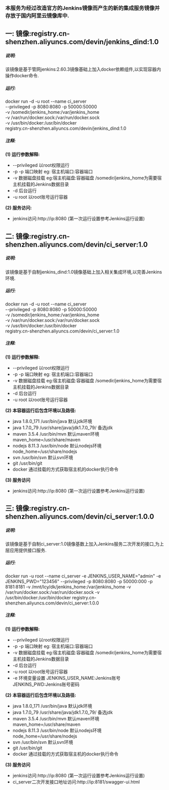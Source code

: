 
### 本服务为经过改造官方的Jenkins镜像而产生的新的集成服务镜像并存放于国内阿里云镜像库中.
一: 镜像:registry.cn-shenzhen.aliyuncs.com/devin/jenkins_dind:1.0
 ----
 ##### 说明:
 该镜像是基于管网jenkins:2.60.3镜像基础上加入docker依赖组件,以实现容器内操作docker命令.
 
 ##### 运行:
 docker run -d -u root --name ci_server \
 --privileged -p 8080:8080 -p 50000:50000 \
 -v /somedir/jenkins_home:/var/jenkins_home \
 -v /var/run/docker.sock:/var/run/docker.sock \
 -v /usr/bin/docker:/usr/bin/docker \
 registry.cn-shenzhen.aliyuncs.com/devin/jenkins_dind:1.0
 
 ##### 注释:
 **(1) 运行参数解释:**
   * --privileged  以root权限运行
   * -p -p 端口映射    eg:  宿主机端口:容器端口
   * -v 数据磁盘挂载  eg:宿主机磁盘:容器磁盘 /somedir/jenkins_home为需要宿主机挂载的Jenkins数据目录
   * -d 后台运行
   * -u root 以root账号运行容器
   
 **(2) 服务访问:**
   * jenkins访问:http://ip:8080 (第一次运行设置参考Jenkins运行设置)

二: 镜像:registry.cn-shenzhen.aliyuncs.com/devin/ci_server:1.0
----
##### 说明:
 该镜像是基于自制jenkins_dind:1.0镜像基础上加入相关集成环境,以完善Jenkins环境.

 ##### 运行:
docker run -d -u root --name ci_server \
 --privileged -p 8080:8080 -p 50000:50000 \
 -v /somedir/jenkins_home:/var/jenkins_home \
 -v /var/run/docker.sock:/var/run/docker.sock \
 -v /usr/bin/docker:/usr/bin/docker \
 registry.cn-shenzhen.aliyuncs.com/devin/ci_server:1.0
 
 ##### 注释:
 **(1) 运行参数解释:**
   * --privileged  以root权限运行
   * -p -p 端口映射    eg:  宿主机端口:容器端口
   * -v 数据磁盘挂载  eg:宿主机磁盘:容器磁盘 /somedir/jenkins_home为需要宿主机挂载的Jenkins数据目录
   * -d 后台运行
   * -u root 以root账号运行容器
     
 **(2) 本容器运行后包含环境以及路径:**
   * java 1.8.0_171  /usr/bin/java   默认jdk环境
   * java 1.7.0_79    /usr/share/java/jdk1.7.0_79/      备选jdk
   * maven 3.5.4    /usr/bin/mvn    默认maven环境    maven_home=/usr/share/maven
   * nodejs 8.11.3  /usr/bin/node   默认nodejs环境    node_home=/usr/share/nodejs
   * svn /usr/bin/svn                        默认svn环境 
   * git /usr/bin/git
   * docker  通过挂载的方式获取宿主机的docker执行命令
   
 **(3) 服务访问**
   * jenkins访问:http://ip:8080 (第一次运行设置参考Jenkins运行设置)
   
   
三: 镜像:registry.cn-shenzhen.aliyuncs.com/devin/ci_server:1.0.0
----
##### 说明:
 该镜像是基于自制ci_server:1.0镜像基数上加入Jenkins服务二次开发的接口,为上层应用提供接口服务.

 ##### 运行:
docker run -u root --name ci_server -e JENKINS_USER_NAME="admin" -e JENKINS_PWD="123456" --privileged -p 8080:8080 -p 50000:000 -p 8181:8181 -v /mnt/lcy/dk/jenkins_home:/var/jenkins_home -v /var/run/docker.sock:/var/run/docker.sock -v /usr/bin/docker:/usr/bin/docker registry.cn-shenzhen.aliyuncs.com/devin/ci_server:1.0.0
 
 ##### 注释:
 **(1) 运行参数解释:**
   * --privileged  以root权限运行
   * -p -p 端口映射    eg:  宿主机端口:容器端口
   * -v 数据磁盘挂载  eg:宿主机磁盘:容器磁盘 /somedir/jenkins_home为需要宿主机挂载的Jenkins数据目录
   * -d 后台运行
   * -u root 以root账号运行容器
   * -e 环境变量设置 JENKINS_USER_NAME:Jenkins账号 JENKINS_PWD:Jenkins账号密码
     
 
 **(2) 本容器运行后包含环境以及路径:**
   * java 1.8.0_171  /usr/bin/java   默认jdk环境
   * java 1.7.0_79    /usr/share/java/jdk1.7.0_79/      备选jdk
   * maven 3.5.4    /usr/bin/mvn    默认maven环境    maven_home=/usr/share/maven
   * nodejs 8.11.3  /usr/bin/node   默认nodejs环境    node_home=/usr/share/nodejs
   * svn /usr/bin/svn                        默认svn环境 
   * git /usr/bin/git
   * docker  通过挂载的方式获取宿主机的docker执行命令
   
 **(3) 服务访问**
   * jenkins访问:http://ip:8080 (第一次运行设置参考Jenkins运行设置)  
   * ci_server二次开发接口地址访问:http://ip:8181/swagger-ui.html
